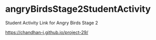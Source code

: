 # angryBirdsStage2StudentActivity
Student Activity Link for Angry Birds Stage 2


https://chandhan-j.github.io/project-29/
